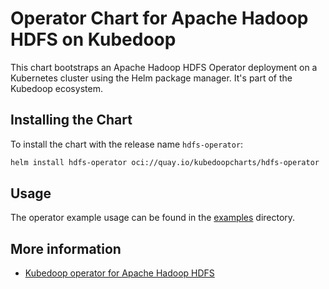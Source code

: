 # Operator Chart for Apache Hadoop HDFS on Kubedoop

This chart bootstraps an Apache Hadoop HDFS Operator deployment on a Kubernetes cluster using the Helm package manager. It's part of the Kubedoop ecosystem.

## Installing the Chart

To install the chart with the release name `hdfs-operator`:

```bash
helm install hdfs-operator oci://quay.io/kubedoopcharts/hdfs-operator
```

## Usage

The operator example usage can be found in the [examples](https://github.com/zncdatadev/hdfs-operator/tree/main/examples) directory.

## More information

- [Kubedoop operator for Apache Hadoop HDFS](https://github.com/zncdatadev/hdfs-operator)
